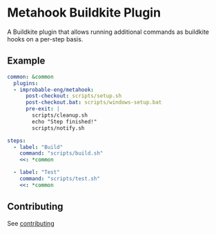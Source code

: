 # Metahook Buildkite Plugin

A Buildkite plugin that allows running additional commands as buildkite hooks on a per-step basis.

## Example

```yaml
common: &common
  plugins:
  - improbable-eng/metahook:
      post-checkout: scripts/setup.sh
      post-checkout.bat: scripts/windows-setup.bat
      pre-exit: |
        scripts/cleanup.sh
        echo "Step finished!"
        scripts/notify.sh

steps:
  - label: "Build"
    command: "scripts/build.sh"
    <<: *common

  - label: "Test"
    command: "scripts/test.sh"
    <<: *common
```

## Contributing

See [contributing](contributing.md)
